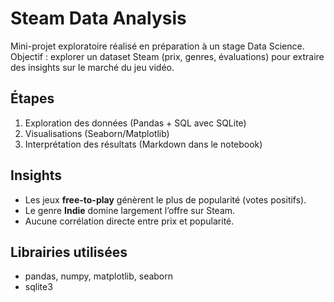 # Steam Data Analysis

Mini-projet exploratoire réalisé en préparation à un stage Data Science.  
Objectif : explorer un dataset Steam (prix, genres, évaluations) pour extraire des insights sur le marché du jeu vidéo.

## Étapes
1. Exploration des données (Pandas + SQL avec SQLite)
2. Visualisations (Seaborn/Matplotlib)
3. Interprétation des résultats (Markdown dans le notebook)

## Insights
- Les jeux **free-to-play** génèrent le plus de popularité (votes positifs).
- Le genre **Indie** domine largement l’offre sur Steam.
- Aucune corrélation directe entre prix et popularité.

## Librairies utilisées
- pandas, numpy, matplotlib, seaborn
- sqlite3
